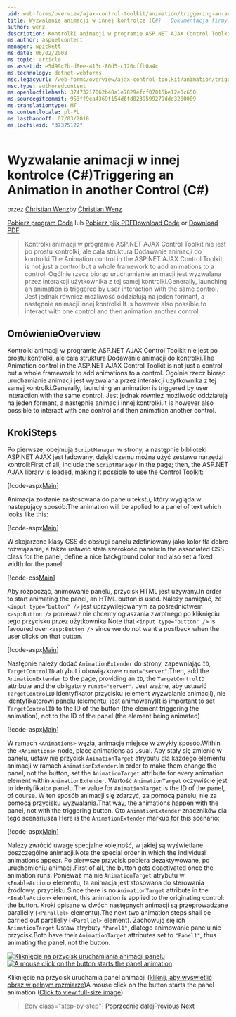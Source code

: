 ```yaml
---
uid: web-forms/overview/ajax-control-toolkit/animation/triggering-an-animation-in-another-control-cs
title: Wyzwalanie animacji w innej kontrolce (C#) | Dokumentacja firmy Microsoft
author: wenz
description: Kontrolki animacji w programie ASP.NET AJAX Control Toolkit nie jest po prostu kontrolki, ale cała struktura Dodawanie animacji do kontrolki. Ogólnie rzecz biorąc, uruchamianie...
ms.author: aspnetcontent
manager: wpickett
ms.date: 06/02/2008
ms.topic: article
ms.assetid: e5d99c2b-d8ee-413c-80d5-c120cffb0a4c
ms.technology: dotnet-webforms
msc.legacyurl: /web-forms/overview/ajax-control-toolkit/animation/triggering-an-animation-in-another-control-cs
msc.type: authoredcontent
ms.openlocfilehash: 37473217062b48a1e7829efcf07015be12e0c650
ms.sourcegitcommit: 953ff9ea4369f154d6fd0239599279ddd3280009
ms.translationtype: MT
ms.contentlocale: pl-PL
ms.lasthandoff: 07/03/2018
ms.locfileid: "37375122"
---
```

<a name="triggering-an-animation-in-another-control-c"></a><span data-ttu-id="9bf8c-104">Wyzwalanie animacji w innej kontrolce (C#)</span><span class="sxs-lookup"><span data-stu-id="9bf8c-104">Triggering an Animation in another Control (C#)</span></span>
====================
<span data-ttu-id="9bf8c-105">przez [Christian Wenz](https://github.com/wenz)</span><span class="sxs-lookup"><span data-stu-id="9bf8c-105">by [Christian Wenz](https://github.com/wenz)</span></span>

<span data-ttu-id="9bf8c-106">[Pobierz program Code](http://download.microsoft.com/download/f/9/a/f9a26acd-8df4-4484-8a18-199e4598f411/Animation8.cs.zip) lub [Pobierz plik PDF](http://download.microsoft.com/download/6/7/1/6718d452-ff89-4d3f-a90e-c74ec2d636a3/animation8CS.pdf)</span><span class="sxs-lookup"><span data-stu-id="9bf8c-106">[Download Code](http://download.microsoft.com/download/f/9/a/f9a26acd-8df4-4484-8a18-199e4598f411/Animation8.cs.zip) or [Download PDF](http://download.microsoft.com/download/6/7/1/6718d452-ff89-4d3f-a90e-c74ec2d636a3/animation8CS.pdf)</span></span>

> <span data-ttu-id="9bf8c-107">Kontrolki animacji w programie ASP.NET AJAX Control Toolkit nie jest po prostu kontrolki, ale cała struktura Dodawanie animacji do kontrolki.</span><span class="sxs-lookup"><span data-stu-id="9bf8c-107">The Animation control in the ASP.NET AJAX Control Toolkit is not just a control but a whole framework to add animations to a control.</span></span> <span data-ttu-id="9bf8c-108">Ogólnie rzecz biorąc uruchamianie animacji jest wyzwalana przez interakcji użytkownika z tej samej kontrolki.</span><span class="sxs-lookup"><span data-stu-id="9bf8c-108">Generally, launching an animation is triggered by user interaction with the same control.</span></span> <span data-ttu-id="9bf8c-109">Jest jednak również możliwość oddziałują na jeden formant, a następnie animacji innej kontrolki.</span><span class="sxs-lookup"><span data-stu-id="9bf8c-109">It is however also possible to interact with one control and then animation another control.</span></span>


## <a name="overview"></a><span data-ttu-id="9bf8c-110">Omówienie</span><span class="sxs-lookup"><span data-stu-id="9bf8c-110">Overview</span></span>

<span data-ttu-id="9bf8c-111">Kontrolki animacji w programie ASP.NET AJAX Control Toolkit nie jest po prostu kontrolki, ale cała struktura Dodawanie animacji do kontrolki.</span><span class="sxs-lookup"><span data-stu-id="9bf8c-111">The Animation control in the ASP.NET AJAX Control Toolkit is not just a control but a whole framework to add animations to a control.</span></span> <span data-ttu-id="9bf8c-112">Ogólnie rzecz biorąc uruchamianie animacji jest wyzwalana przez interakcji użytkownika z tej samej kontrolki.</span><span class="sxs-lookup"><span data-stu-id="9bf8c-112">Generally, launching an animation is triggered by user interaction with the same control.</span></span> <span data-ttu-id="9bf8c-113">Jest jednak również możliwość oddziałują na jeden formant, a następnie animacji innej kontrolki.</span><span class="sxs-lookup"><span data-stu-id="9bf8c-113">It is however also possible to interact with one control and then animation another control.</span></span>

## <a name="steps"></a><span data-ttu-id="9bf8c-114">Kroki</span><span class="sxs-lookup"><span data-stu-id="9bf8c-114">Steps</span></span>

<span data-ttu-id="9bf8c-115">Po pierwsze, obejmują `ScriptManager` w strony, a następnie biblioteki ASP.NET AJAX jest ładowany, dzięki czemu można użyć zestawu narzędzi kontroli:</span><span class="sxs-lookup"><span data-stu-id="9bf8c-115">First of all, include the `ScriptManager` in the page; then, the ASP.NET AJAX library is loaded, making it possible to use the Control Toolkit:</span></span>

[!code-aspx[Main](triggering-an-animation-in-another-control-cs/samples/sample1.aspx)]

<span data-ttu-id="9bf8c-116">Animacja zostanie zastosowana do panelu tekstu, który wygląda w następujący sposób:</span><span class="sxs-lookup"><span data-stu-id="9bf8c-116">The animation will be applied to a panel of text which looks like this:</span></span>

[!code-aspx[Main](triggering-an-animation-in-another-control-cs/samples/sample2.aspx)]

<span data-ttu-id="9bf8c-117">W skojarzone klasy CSS do obsługi panelu zdefiniowany jako kolor tła dobre rozwiązanie, a także ustawić stała szerokość panelu:</span><span class="sxs-lookup"><span data-stu-id="9bf8c-117">In the associated CSS class for the panel, define a nice background color and also set a fixed width for the panel:</span></span>

[!code-css[Main](triggering-an-animation-in-another-control-cs/samples/sample3.css)]

<span data-ttu-id="9bf8c-118">Aby rozpocząć, animowanie panelu, przycisk HTML jest używany.</span><span class="sxs-lookup"><span data-stu-id="9bf8c-118">In order to start animating the panel, an HTML button is used.</span></span> <span data-ttu-id="9bf8c-119">Należy pamiętać, że `<input type="button" />` jest uprzywilejowanym za pośrednictwem `<asp:Button />` ponieważ nie chcemy ogłaszania zwrotnego po kliknięciu tego przycisku przez użytkownika.</span><span class="sxs-lookup"><span data-stu-id="9bf8c-119">Note that `<input type="button" />` is favoured over `<asp:Button />` since we do not want a postback when the user clicks on that button.</span></span>

[!code-aspx[Main](triggering-an-animation-in-another-control-cs/samples/sample4.aspx)]

<span data-ttu-id="9bf8c-120">Następnie należy dodać `AnimationExtender` do strony, zapewniając `ID`, `TargetControlID` atrybut i obowiązkowe `runat="server"`.</span><span class="sxs-lookup"><span data-stu-id="9bf8c-120">Then, add the `AnimationExtender` to the page, providing an `ID`, the `TargetControlID` attribute and the obligatory `runat="server"`.</span></span> <span data-ttu-id="9bf8c-121">Jest ważne, aby ustawić `TargetControlID` identyfikator przycisku (element wyzwalanie animacji), nie identyfikatorowi panelu (elementu, jest animowany)</span><span class="sxs-lookup"><span data-stu-id="9bf8c-121">It is important to set `TargetControlID` to the ID of the button (the element triggering the animation), not to the ID of the panel (the element being animated)</span></span>

[!code-aspx[Main](triggering-an-animation-in-another-control-cs/samples/sample5.aspx)]

<span data-ttu-id="9bf8c-122">W ramach `<Animations>` węzła, animacje miejsce w zwykły sposób.</span><span class="sxs-lookup"><span data-stu-id="9bf8c-122">Within the `<Animations>` node, place animations as usual.</span></span> <span data-ttu-id="9bf8c-123">Aby stały się zmienić w panelu, ustaw nie przycisk `AnimationTarget` atrybutu dla każdego elementu animacji w ramach `AnimationExtender`.</span><span class="sxs-lookup"><span data-stu-id="9bf8c-123">In order to make them change the panel, not the button, set the `AnimationTarget` attribute for every animation element within `AnimationExtender`.</span></span> <span data-ttu-id="9bf8c-124">Wartość `AnimationTarget` oczywiście jest to identyfikator panelu.</span><span class="sxs-lookup"><span data-stu-id="9bf8c-124">The value for `AnimationTarget` is the ID of the panel, of course.</span></span> <span data-ttu-id="9bf8c-125">W ten sposób animacji się zdarzyć, za pomocą panelu, nie za pomocą przycisku wyzwalania.</span><span class="sxs-lookup"><span data-stu-id="9bf8c-125">That way, the animations happen with the panel, not with the triggering button.</span></span> <span data-ttu-id="9bf8c-126">Oto `AnimationExtender` znaczników dla tego scenariusza:</span><span class="sxs-lookup"><span data-stu-id="9bf8c-126">Here is the `AnimationExtender` markup for this scenario:</span></span>

[!code-aspx[Main](triggering-an-animation-in-another-control-cs/samples/sample6.aspx)]

<span data-ttu-id="9bf8c-127">Należy zwrócić uwagę specjalne kolejność, w jakiej są wyświetlane poszczególne animacji.</span><span class="sxs-lookup"><span data-stu-id="9bf8c-127">Note the special order in which the individual animations appear.</span></span> <span data-ttu-id="9bf8c-128">Po pierwsze przycisk pobiera dezaktywowane, po uruchomieniu animacji.</span><span class="sxs-lookup"><span data-stu-id="9bf8c-128">First of all, the button gets deactivated once the animation runs.</span></span> <span data-ttu-id="9bf8c-129">Ponieważ ma nie `AnimationTarget` atrybutu w `<EnableAction>` elementu, ta animacja jest stosowana do sterowania źródłowy: przycisku.</span><span class="sxs-lookup"><span data-stu-id="9bf8c-129">Since there is no `AnimationTarget` attribute in the `<EnableAction>` element, this animation is applied to the originating control: the button.</span></span> <span data-ttu-id="9bf8c-130">Kroki opisane w dwóch następnych animacji są przeprowadzane parallelly (`<Parallel>` elementu).</span><span class="sxs-lookup"><span data-stu-id="9bf8c-130">The next two animation steps shall be carried out parallelly (`<Parallel>` element).</span></span> <span data-ttu-id="9bf8c-131">Zachowują się ich `AnimationTarget` Ustaw atrybuty `"Panel1"`, dlatego animowanie panelu nie przycisk.</span><span class="sxs-lookup"><span data-stu-id="9bf8c-131">Both have their `AnimationTarget` attributes set to `"Panel1"`, thus animating the panel, not the button.</span></span>


<span data-ttu-id="9bf8c-132">[![Kliknięcie na przycisk uruchamiania animacji panelu](triggering-an-animation-in-another-control-cs/_static/image2.png)](triggering-an-animation-in-another-control-cs/_static/image1.png)</span><span class="sxs-lookup"><span data-stu-id="9bf8c-132">[![A mouse click on the button starts the panel animation](triggering-an-animation-in-another-control-cs/_static/image2.png)](triggering-an-animation-in-another-control-cs/_static/image1.png)</span></span>

<span data-ttu-id="9bf8c-133">Kliknięcie na przycisk uruchamia panel animacji ([kliknij, aby wyświetlić obraz w pełnym rozmiarze](triggering-an-animation-in-another-control-cs/_static/image3.png))</span><span class="sxs-lookup"><span data-stu-id="9bf8c-133">A mouse click on the button starts the panel animation ([Click to view full-size image](triggering-an-animation-in-another-control-cs/_static/image3.png))</span></span>

> [!div class="step-by-step"]
> <span data-ttu-id="9bf8c-134">[Poprzednie](disabling-actions-during-animation-cs.md)
> [dalej](modifying-animations-from-the-server-side-cs.md)</span><span class="sxs-lookup"><span data-stu-id="9bf8c-134">[Previous](disabling-actions-during-animation-cs.md)
[Next](modifying-animations-from-the-server-side-cs.md)</span></span>
